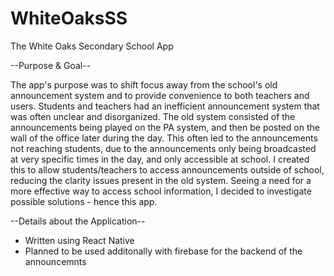 # WhiteOaksSS
The White Oaks Secondary School App

--Purpose & Goal--

The app's purpose was to shift focus away from the school's old announcement system and to provide convenience to both teachers and users.  Students and teachers had an inefficient announcement system that was often unclear and disorganized. The old system consisted of the announcements being played on the PA system, and then be posted on the wall of the office later during the day. This often led to the announcements not reaching students, due to the announcements only being broadcasted at very specific times in the day, and only accessible at school. I created this to allow students/teachers to access announcements outside of school, reducing the clarity issues present in the old system. Seeing a need for a more effective way to access school information, I decided to investigate possible solutions - hence this app. 

--Details about the Application--
- Written using React Native
- Planned to be used additonally with firebase for the backend of the announcemnts
